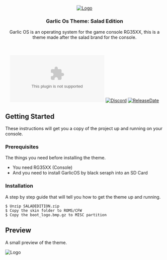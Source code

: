 <br />
<p align="center">
  <a href="https://github.com/OugiFormula/GarlicOSaladEdition/">
    <img src="https://cdn.discordapp.com/attachments/864908713524330527/1079060560752156672/boot_logo.bmp" alt="Logo">
  </a>

  <h3 align="center">Garlic Os Theme: Salad Edition</h3>

  <p align="center">
    Garlic OS is an operating system for the game console RG35XX, this is a theme made after the salad brand for the console.
    <br />
    <br />
    <br />
  </p>
</p>

<div align="center">

  <a href="">[![Github all releases](https://img.shields.io/github/downloads/OugiFormula/GarlicOSaladEdition/SALADEDITION.zip)](https://GitHub.com/OugiFormula/GarlicOSaladEdition/releases/)</a>
  <a href="https://discord.com/invite/kXwKpsKuCB">![Discord](https://img.shields.io/discord/842050187178410034)</a>
  <a href="">![ReleaseDate](https://img.shields.io/github/release-date/OugiFormula/GarlicOSaladEdition)</a>

</div>


## Getting Started

These instructions will get you a copy of the project up and running on your console.

### Prerequisites

The things you need before installing the theme.

* You need RG35XX (Console)
* And you need to install GarlicOS by black seraph into an SD Card

### Installation

A step by step guide that will tell you how to get the theme up and running.

```
$ Unzip SALADEDITION.zip
$ Copy the skin folder to ROMS/CFW
$ Copy the boot_logo.bmp.gz to MISC partition
```

## Preview

A small preview of the theme.

<img src="https://cdn.discordapp.com/attachments/796879873914044486/1079056706778181683/preview.png" alt="Logo">

